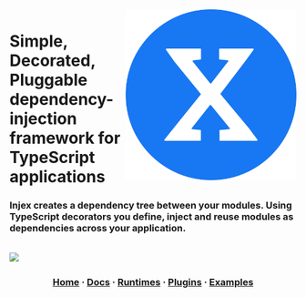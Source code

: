 <img src="website/static/img/logo.svg" align="right" width="300" />
<h1>Simple, Decorated, Pluggable dependency-injection framework for TypeScript applications</h1>
<h3>Injex creates a dependency tree between your modules. Using TypeScript decorators you define, inject and reuse modules as dependencies across your application.</h3>
<br/>
<img src="https://img.shields.io/npm/v/@injex/core?style=for-the-badge" />
<h3 align="center">

[Home](https://www.injex.dev)
·
[Docs](https://www.injex.dev/docs/introduction)
·
[Runtimes](https://www.injex.dev/docs/runtimes/node)
·
[Plugins](https://www.injex.dev/docs/plugins)
·
[Examples](https://www.injex.dev/docs/examples/node)
</h3>